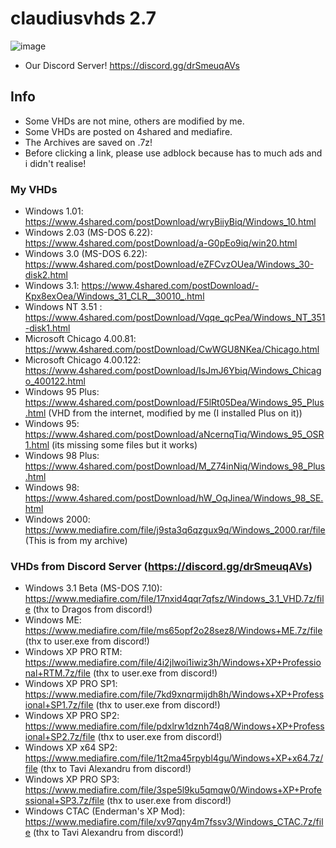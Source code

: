 # claudiusvhds 2.7

![image](https://user-images.githubusercontent.com/44729903/111039518-27c19d80-8437-11eb-8dd0-3a17780a5401.png)
- Our Discord Server! https://discord.gg/drSmeuqAVs
## Info
- Some VHDs are not mine, others are modified by me.
- Some VHDs are posted on 4shared and mediafire.
- The Archives are saved on .7z!
- Before clicking a link, please use adblock because has to much ads and i didn't realise!
### My VHDs
- Windows 1.01: https://www.4shared.com/postDownload/wryBiiyBiq/Windows_10.html
- Windows 2.03 (MS-DOS 6.22): https://www.4shared.com/postDownload/a-G0pEo9iq/win20.html
- Windows 3.0 (MS-DOS 6.22): https://www.4shared.com/postDownload/eZFCvzOUea/Windows_30-disk2.html
- Windows 3.1: https://www.4shared.com/postDownload/-Kpx8exOea/Windows_31_CLR__30010_.html
- Windows NT 3.51 : https://www.4shared.com/postDownload/Vqqe_qcPea/Windows_NT_351-disk1.html
- Microsoft Chicago 4.00.81: https://www.4shared.com/postDownload/CwWGU8NKea/Chicago.html
- Microsoft Chicago 4.00.122: https://www.4shared.com/postDownload/IsJmJ6Ybiq/Windows_Chicago_400122.html
- Windows 95 Plus: https://www.4shared.com/postDownload/F5lRt05Dea/Windows_95_Plus.html (VHD from the internet, modified by me (I installed Plus on it))
- Windows 95: https://www.4shared.com/postDownload/aNcernqTiq/Windows_95_OSR1.html (its missing some files but it works)
- Windows 98 Plus: https://www.4shared.com/postDownload/M_Z74inNiq/Windows_98_Plus.html
- Windows 98: https://www.4shared.com/postDownload/hW_OqJinea/Windows_98_SE.html
- Windows 2000: https://www.mediafire.com/file/j9sta3q6qzgux9q/Windows_2000.rar/file (This is from my archive)
### VHDs from Discord Server (https://discord.gg/drSmeuqAVs)
- Windows 3.1 Beta (MS-DOS 7.10): https://www.mediafire.com/file/17nxid4qqr7qfsz/Windows_3.1_VHD.7z/file (thx to Dragos from discord!)
- Windows ME: https://www.mediafire.com/file/ms65opf2o28sez8/Windows+ME.7z/file (thx to user.exe from discord!)
- Windows XP PRO RTM: https://www.mediafire.com/file/4i2jlwoi1iwiz3h/Windows+XP+Professional+RTM.7z/file (thx to user.exe from discord!)
- Windows XP PRO SP1: https://www.mediafire.com/file/7kd9xnqrmijdh8h/Windows+XP+Professional+SP1.7z/file (thx to user.exe from discord!)
- Windows XP PRO SP2: https://www.mediafire.com/file/pdxlrw1dznh74q8/Windows+XP+Professional+SP2.7z/file (thx to user.exe from discord!)
- Windows XP x64 SP2: https://www.mediafire.com/file/1t2ma45rpybl4gu/Windows+XP+x64.7z/file (thx to Tavi Alexandru from discord!)
- Windows XP PRO SP3: https://www.mediafire.com/file/3spe5l9ku5qmqw0/Windows+XP+Professional+SP3.7z/file (thx to user.exe from discord!)
- Windows CTAC (Enderman's XP Mod): https://www.mediafire.com/file/xv97qny4m7fssv3/Windows_CTAC.7z/file (thx to Tavi Alexandru from discord!)
